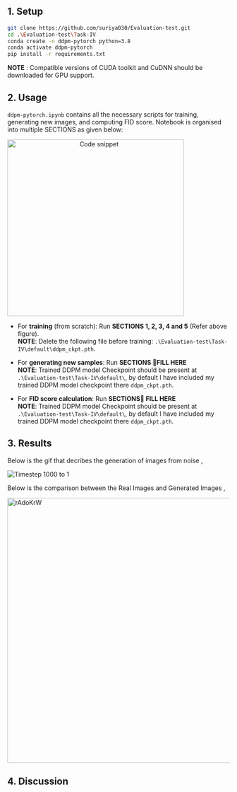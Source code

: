 
## **1. Setup**

```bash
git clone https://github.com/suriya030/Evaluation-test.git
cd .\Evaluation-test\Task-IV
conda create -n ddpm-pytorch python=3.8
conda activate ddpm-pytorch
pip install -r requirements.txt
```
**NOTE** : Compatible versions of CUDA toolkit and CuDNN should be downloaded for GPU support. 

## **2. Usage**
```ddpm-pytorch.ipynb``` contains all the necessary scripts for training, generating new images, and computing FID score. Notebook is organised into multiple SECTIONS as given below:

<p align="center">
  <img src="https://github.com/user-attachments/assets/1c973356-5a53-4a84-99dd-a62356b6bc8e" width="400" alt="Code snippet" style="margin-right:40%;">
</p>

- For **training** (from scratch): Run **SECTIONS 1, 2, 3, 4 and 5** (Refer above figure).  
  **NOTE**: Delete the following file before training: `.\Evaluation-test\Task-IV\default\ddpm_ckpt.pth`.
    
- For **generating new samples**: Run **SECTIONS 🚨FILL HERE**  
  **NOTE**: Trained DDPM model Checkpoint should be present at `.\Evaluation-test\Task-IV\default\`, by default I have included my trained DDPM model checkpoint there `ddpm_ckpt.pth`.
    
- For **FID score calculation**: Run **SECTIONS🚨 FILL HERE**  
  **NOTE**: Trained DDPM model Checkpoint should be present at `.\Evaluation-test\Task-IV\default\`, by default I have included my trained DDPM model checkpoint there `ddpm_ckpt.pth`.

## **3. Results**

Below is the gif that decribes the generation of images from noise ,

![Timestep 1000 to 1 ](./output_gif.gif)

Below is the comparison between the Real Images and Generated Images ,

<img src="https://github.com/user-attachments/assets/8cd5c337-5125-4c2d-8b7a-4d2a2d211553" alt="rAdoKrW" width="600">

## **4. Discussion**







